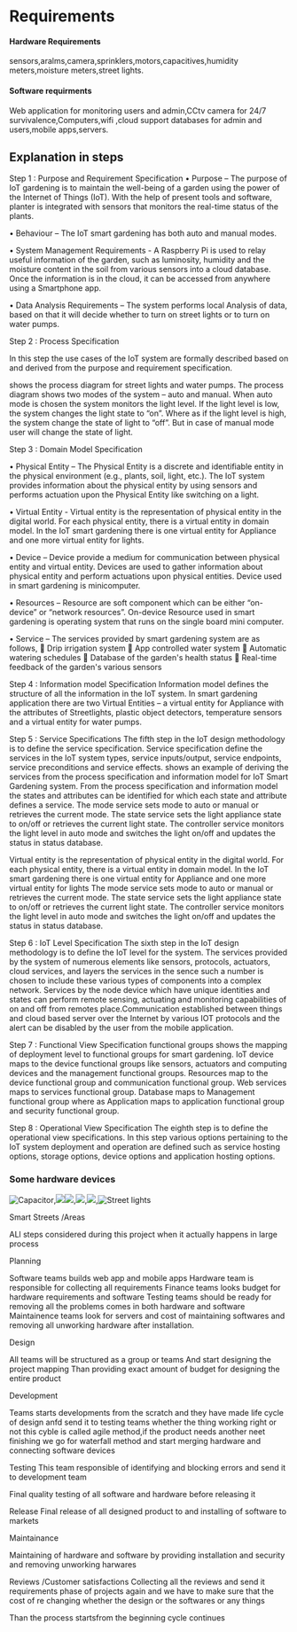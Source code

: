 
<h1>Requirements</h1>
<h4>Hardware Requirements</h4>sensors,aralms,camera,sprinklers,motors,capacitives,humidity meters,moisture meters,street lights.
<h4>Software requirments</h4>Web application for monitoring users and admin,CCtv camera for 24/7 survivalence,Computers,wifi ,cloud support databases for admin and users,mobile apps,servers.





<h2>Explanation in steps</h2>
Step 1 : Purpose and Requirement Specification 
•	Purpose – The purpose of IoT gardening is to maintain the well-being of a garden using the power of the Internet of Things (IoT). With the help of present tools and software, planter is integrated with sensors that monitors the real-time status of the plants.

•	Behaviour – The IoT smart gardening has both auto and manual modes.

•	System Management Requirements -   A Raspberry Pi is used to relay useful information of the garden, such as luminosity, humidity and the moisture content in the soil from various sensors into a cloud database. Once the information is in the cloud, it can be accessed from anywhere using a Smartphone app.

•	Data Analysis Requirements – The system performs local Analysis of data, based on that it will decide whether to turn on street lights or to turn on water pumps.

Step 2 : Process Specification

In this step the use cases of the IoT system are formally described based on and derived from the purpose and requirement specification.

shows the process diagram for street lights and water pumps. The process diagram shows two modes of the system – auto and manual. When auto mode is chosen the system monitors the light level. If the light level is low, the system changes the light state to “on”. Where as if the light level is high, the system change the state of light to “off”. But in case of manual mode user will change the state of light.

Step 3 : Domain Model Specification 

•	Physical Entity – The Physical Entity is a discrete and identifiable entity in the physical environment (e.g., plants, soil, light, etc.). The IoT system provides information about the physical entity by using sensors and performs actuation upon the Physical Entity like switching on a light.

•	Virtual Entity -  Virtual entity is the representation of physical entity in the digital world. For each physical entity, there is a virtual entity in domain model. In the IoT smart gardening there is one virtual entity for Appliance and one more virtual entity for lights.

•	Device – Device provide a medium for communication between physical entity and virtual entity. Devices are used to gather information about physical entity and perform actuations upon physical entities. Device used in smart gardening is minicomputer.

•	Resources – Resource are soft component which can be either “on-device” or “network resources”. On-device Resource used in smart gardening is operating system that runs on the single board mini computer.

•	Service – The services provided by smart gardening system are as follows,
	Drip irrigation system
	App controlled water system
	Automatic watering schedules
	Database of the garden's health status
	Real-time feedback of the garden's various sensors


Step 4 : Information model Specification
	Information model defines the structure of all the information in the IoT system. In smart gardening application there are two Virtual Entities – a virtual entity for Appliance with the attributes of Streetlights, plastic object detectors, temperature sensors and a virtual entity for water pumps. 


Step 5 : Service Specifications
	The fifth step in the IoT design methodology is to define the service specification. Service specification define the services in the IoT system types, service inputs/output, service endpoints, service preconditions and service effects.
	 shows an example of deriving the services from the process specification and information model for IoT Smart Gardening system. From the process specification and information model the states and attributes can be identified for which each state and attribute defines a service. The mode service sets mode to auto or manual or retrieves the current mode. The state service sets the light appliance state to on/off or retrieves the current light state. The controller service monitors the light level in auto mode and switches the light on/off and updates the status in status database.

Virtual entity is the representation of physical entity in the digital world. For each physical entity, there is a virtual entity in domain model. In the IoT smart gardening there is one virtual entity for Appliance and one more virtual entity for lights
The mode service sets mode to auto or manual or retrieves the current mode. The state service sets the light appliance state to on/off or retrieves the current light state. The controller service monitors the light level in auto mode and switches the light on/off and updates the status in status database.


Step 6 : IoT Level Specification
	The sixth step in the IoT design methodology is to define the IoT level for the system. The services provided by the system of numerous elements like sensors, protocols, actuators, cloud services, and layers the services in the sence such a number is chosen to include these various types of components into a complex network.
Services by the node device which have unique identities and states can perform remote sensing, actuating and monitoring capabilities of on and off from remotes place.Communication established between things and cloud based server over the Internet by various IOT protocols and the alert can be disabled by the user from the mobile application.


Step 7 : Functional View Specification
	functional groups shows the mapping of deployment level to functional groups for smart gardening. 
IoT device maps to the device functional groups like sensors, actuators and computing devices and the management functional groups. Resources map to the device functional group and communication functional group. Web services maps to services functional group. Database maps to Management functional group where as Application maps to application functional group and security functional group.


Step 8 : Operational View Specification
	The eighth step is to define the operational view specifications. In this step various options pertaining to the IoT system deployment and operation are defined such as service hosting options, storage options, device options and application hosting options.
	
	
<h3> Some hardware devices</h3>

![Capacitor](https://github.com/Shivkumargowdru/smart-park/blob/main/Images/Annotation%202020-06-18%20001533.png),![](https://github.com/Shivkumargowdru/smart-park/blob/main/Images/Annotation%202020-06-18%20002717.png)![](https://github.com/Shivkumargowdru/smart-park/blob/main/Images/Annotation%202020-06-18%20003033.png),![](https://github.com/Shivkumargowdru/smart-park/blob/main/Images/alarm.png),![](https://github.com/Shivkumargowdru/smart-park/blob/main/Images/ras.png),![Street lights](https://github.com/Shivkumargowdru/smart-park/blob/main/Images/Annotation%202020-06-18%20002036.png)





Smart Streets /Areas

ALl steps considered during this project when it actually happens in large process


Planning

Software teams builds web app and mobile apps
Hardware team  is responsible for collecting all requirements
Finance teams looks budget for  hardware requirements and software 
Testing teams should be ready for removing all the problems comes in both hardware and software
Maintainence teams look for servers and cost of maintaining softwares and removing all unworking hardware after installation.

Design 

All teams will be structured as a group or teams 
And start designing the project mapping 
Than providing exact amount of budget for designing the entire product

Development

Teams starts developments from the scratch and they have made life cycle of design anfd send it to testing teams whether the thing working right or not this cyble is called agile method,if the product needs another neet finishing we go for waterfall method and start  merging hardware and connecting software devices


Testing
This team responsible of identifying and blocking errors and send it to development team

Final quality testing of all software and hardware before releasing it


Release
Final release of all designed product to and installing of software to markets

Maintainance 

Maintaining of hardware and software by providing installation  and security and removing unworking harwares 

Reviews /Customer satisfactions
Collecting all the reviews and send it requirements phase of projects again and we have to make sure that the cost of re changing whether the design or the softwares or any things

Than the process startsfrom the beginning cycle continues






